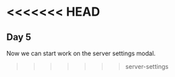 <<<<<<< HEAD
=======
## Day 5

Now we can start work on the server settings modal.
>>>>>>> server-settings
